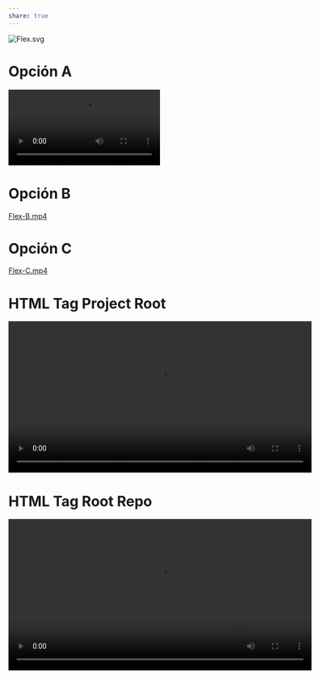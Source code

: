 ```yaml
---
share: true
---
```

![Flex.svg](img/Flex.svg)

# Opción A
![Flex-A.mp4](/cbsitges/docs/img/Flex-A.mp4)

# Opción B
[Flex-B.mp4](img/Flex-B.mp4)
# Opción C
[Flex-C.mp4](img/Flex-C.mp4)

# HTML Tag Project Root
<video width="600" controls>
  <source src="/cbsitges/docs/img/Flex-A.mp4" type="video/mp4">
</video>


# HTML Tag Root Repo
<video width="600" controls>
  <source src="/docs/img/demo.mp4" type="video/mp4">
</video>
